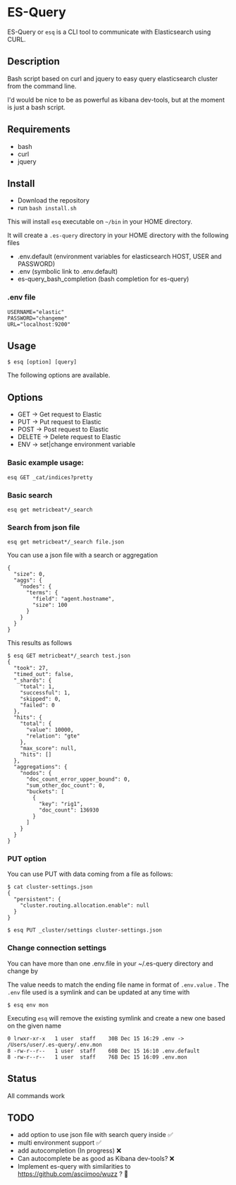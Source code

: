 # ES-Query

ES-Query or `esq` is a CLI tool to communicate with Elasticsearch using CURL.
## Description

Bash script based on curl and jquery to easy query elasticsearch cluster from the command line.

I'd would be nice to be as powerful as kibana dev-tools, but at the moment is just a bash script.

## Requirements

* bash
* curl
* jquery

## Install

* Download the repository
* run `bash install.sh`

This will install `esq` executable on `~/bin` in your HOME directory.

It will create a `.es-query` directory in your HOME directory with the following files

* .env.default (environment variables for elasticsearch HOST, USER and PASSWORD)
* .env (symbolic link to .env.default)
* es-query_bash_completion (bash completion for es-query)
  
### .env file

```
USERNAME="elastic"
PASSWORD="changeme"
URL="localhost:9200"
```

## Usage

```
$ esq [option] [query]
```

The following options are available.
## Options

* GET -> Get request to Elastic 
* PUT -> Put request to Elastic
* POST -> Post request to Elastic
* DELETE -> Delete request to Elastic
* ENV -> set|change environment variable
  
### Basic example usage:

```
esq GET _cat/indices?pretty
```

### Basic search

	esq get metricbeat*/_search

### Search from json file
	
	esq get metricbeat*/_search file.json

You can use a json file with a search or aggregation

```
{
  "size": 0,
  "aggs": {
    "nodes": {
      "terms": {
        "field": "agent.hostname",
        "size": 100
      }
    }
  }
}
```

This results as follows

```
$ esq GET metricbeat*/_search test.json
{
  "took": 27,
  "timed_out": false,
  "_shards": {
    "total": 1,
    "successful": 1,
    "skipped": 0,
    "failed": 0
  },
  "hits": {
    "total": {
      "value": 10000,
      "relation": "gte"
    },
    "max_score": null,
    "hits": []
  },
  "aggregations": {
    "nodos": {
      "doc_count_error_upper_bound": 0,
      "sum_other_doc_count": 0,
      "buckets": [
        {
          "key": "rig1",
          "doc_count": 136930
        }
      ]
    }
  }
}
```

### PUT option

You can use PUT with data coming from a file as follows: 

```
$ cat cluster-settings.json
{
  "persistent": {
    "cluster.routing.allocation.enable": null
  }
}
```

```
$ esq PUT _cluster/settings cluster-settings.json
```

### Change connection settings

You can have more than one .env.file in your ~/.es-query directory and change by

The value needs to match the ending file name in format of `.env.value` . The `.env` file used is a symlink and can be updated at any time with

```
$ esq env mon
```

Executing `esq` will remove the existing symlink and create a new one based on the given name

```
0 lrwxr-xr-x   1 user  staff    30B Dec 15 16:29 .env -> /Users/user/.es-query/.env.mon
8 -rw-r--r--   1 user  staff    60B Dec 15 16:10 .env.default
8 -rw-r--r--   1 user  staff    76B Dec 15 16:09 .env.mon
```

## Status

All commands work

## TODO

* add option to use json file with search query inside  ✅
* multi environment support ✅
* add autocompletion (In progress) ❌
* Can autocomplete be as good as Kibana dev-tools? ❌
* Implement es-query with similarities to https://github.com/asciimoo/wuzz ? 🔨